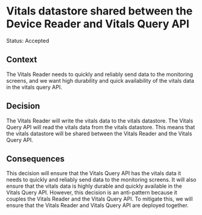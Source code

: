 # Vitals datastore shared between the Device Reader and Vitals Query API

Status: Accepted

## Context

The Vitals Reader needs to quickly and reliably send data to the monitoring
screens, and we want high durability and quick availability of the vitals data
in the vitals query API.

## Decision

The Vitals Reader will write the vitals data to the vitals datastore. The Vitals
Query API will read the vitals data from the vitals datastore. This means that
the vitals datastore will be shared between the Vitals Reader and the Vitals
Query API.

## Consequences

This decision will ensure that the Vitals Query API has the vitals data it needs
to quickly and reliably send data to the monitoring screens. It will also ensure
that the vitals data is highly durable and quickly available in the Vitals Query
API. However, this decision is an anti-pattern because it couples the Vitals
Reader and the Vitals Query API. To mitigate this, we will ensure that the
Vitals Reader and Vitals Query API are deployed together.
